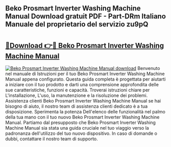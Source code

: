 ## Beko Prosmart Inverter Washing Machine Manual Download gratuit PDF - Part-DRm Italiano Manuale del proprietario del servizio zu9pQ

# <h2><a href="http://dffmcdp.blite.top/?on=Beko+Prosmart+Inverter+Washing+Machine+Manual">🔗Download 👉🔴 Beko Prosmart Inverter Washing Machine Manual</a></h2>

[![Beko Prosmart Inverter Washing Machine Manual download](https://i.imgur.com/lujVjoI.png)](http://dffmcdp.blite.top/?on=Beko+Prosmart+Inverter+Washing+Machine+Manual)
Benvenuto nel manuale di Istruzioni per il tuo Beko Prosmart Inverter Washing Machine Manual appena configurato. Questa guida completa è progettata per aiutarti a iniziare con il tuo prodotto e darti una comprensione approfondita delle sue caratteristiche, funzioni e capacità. Troverai istruzioni chiare per L'installazione, L'uso, la manutenzione e la risoluzione dei problemi. Assistenza clienti Beko Prosmart Inverter Washing Machine Manual se hai bisogno di aiuto, il nostro team di assistenza clienti dedicato è a tua disposizione. Sperimenta la potenza Dell'elenco delle funzionalità nel palmo della tua mano con il tuo nuovo Beko Prosmart Inverter Washing Machine Manual. Partiamo dal presupposto che Beko Prosmart Inverter Washing Machine Manual sia stata una guida cruciale nel tuo viaggio verso la padronanza dell'utilizzo del tuo nuovo dispositivo. In caso di domande o dubbi, contattare il nostro team di supporto.
